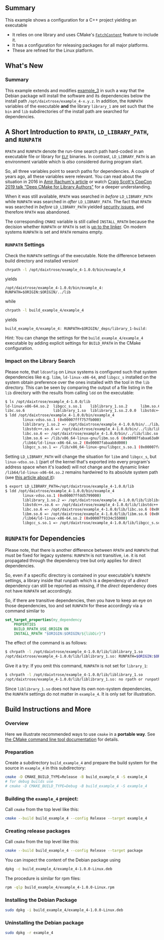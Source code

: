 ## Summary

This example shows a configuration for a C++ project yielding an executable 
- It relies on one library and uses CMake's [`FetchContent`](https://cmake.org/cmake/help/latest/module/FetchContent.html) feature to include it.
- It has a configuration for releasing packages for all major platforms.
- These are refined for the Linux platform.

## What's New

### Summary

This example extends and modifies [example_3](../example_3/) in such a way that the Debian package will install the software and its dependencies below the install path `/opt/daixtrose/example_4-x.y.z`. In addition, the `RUNPATH` variables of the executable **and** the library `library_1` are set such that the `bin` and `lib` subdirectories of the install path are searched for dependencies.

## A Short Introduction to `RPATH`, `LD_LIBRARY_PATH`, and `RUNPATH` 

`RPATH` and `RUNPATH` denote the run-time search path hard-coded in an executable file or library for [`ELF`](https://en.wikipedia.org/wiki/Executable_and_Linkable_Format) binaries. In contrast, `LD_LIBRARY_PATH` is an environment variable which is *also* considered during program start.  

So, all three variables point to search paths for dependencies. A couple of years ago, all these variables were relevant. You can read about the situation in 2016 in [Amir Rachum's article](https://amir.rachum.com/shared-libraries/#rpath-and-runpath) or watch [Craig Scott's CppCon 2019 talk "Deep CMake for Library Authors"](https://www.youtube.com/watch?v=m0DwB4OvDXk) for a deeper understanding.

When it was still available, `RPATH` was searched in *before* `LD_LIBRARY_PATH` while `RUNPATH` was searched in *after* `LD_LIBRARY_PATH`. The fact that `RPATH` was searched in *before* `LD_LIBRARY_PATH` yielded [security issues](https://en.wikipedia.org/wiki/Rpath#Security_considerations), and therefore `RPATH` was abandoned. 

The corresponding `CMAKE` variable is still called `INSTALL_RPATH` because the decision whether `RUNPATH` or `RPATH` is set is [up to the linker](https://gitlab.kitware.com/cmake/cmake/-/issues/25683). On modern systems `RUNPATH` is set and `RPATH` remains empty.  

### `RUNPATH` Settings

Check the `RUNPATH` settings of the executable. Note the difference between build directory and installed version! 

```bash
chrpath -l /opt/daixtrose/example_4-1.0.0/bin/example_4
```

yields

```
/opt/daixtrose/example_4-1.0.0/bin/example_4: RUNPATH=$ORIGIN:$ORIGIN/../lib
```

while 

```bash
chrpath -l build_example_4/example_4
```

yields

```
build_example_4/example_4: RUNPATH=$ORIGIN/_deps/library_1-build:
```

Hint: You can change the settings for the `build_example_4/example_4` executable by adding explicit settings for `BUILD_RPATH` in the CMake configuration.

### Impact on the Library Search

Please note, that `ldconfig` on Linux systems is configured such that system dependencies like e.g. `libm`, `ld-linux-x86-64`, and `libgcc_s` installed on the system obtain preference over the ones installed with the tool in the `lib` directory. This can be seen by comparing the output of a file listing in the `lib` directory with the results from calling `ldd` on the executable: 

```bash
$ ls /opt/daixtrose/example_4-1.0.0/lib
ld-linux-x86-64.so.2  libgcc_s.so.1    liblibrary_1.so.2      libm.so.6       libstdc++.so.6.0.30
libc.so.6             liblibrary_1.so  liblibrary_1.so.2.0.0  libstdc++.so.6
$ ldd /opt/daixtrose/example_4-1.0.0/bin/example_4
        linux-vdso.so.1 (0x00007fff757fb000)
        liblibrary_1.so.2 => /opt/daixtrose/example_4-1.0.0/bin/../lib/liblibrary_1.so.2 (0x00007fabaab81000)
        libstdc++.so.6 => /opt/daixtrose/example_4-1.0.0/bin/../lib/libstdc++.so.6 (0x00007fabaa955000)
        libc.so.6 => /opt/daixtrose/example_4-1.0.0/bin/../lib/libc.so.6 (0x00007fabaa72c000)
        libm.so.6 => /lib/x86_64-linux-gnu/libm.so.6 (0x00007fabaa63a000)
        /lib64/ld-linux-x86-64.so.2 (0x00007fabaab8d000)
        libgcc_s.so.1 => /lib/x86_64-linux-gnu/libgcc_s.so.1 (0x00007fabaa61a000)
```

Setting `LD_LIBRARY_PATH` will change the situation for `libm` and `libgcc_s`, but `linux-vdso.so.1` (part of the kernel that's exported into every program's address space when it's loaded) will not change and the dynamic linker `/lib64/ld-linux-x86-64.so.2` remains hardwired to its absolute system path (see [this article about it](https://www.baeldung.com/linux/dynamic-linker)): 

```bash
$ export LD_LIBRARY_PATH=/opt/daixtrose/example_4-1.0.0/lib
$ ldd /opt/daixtrose/example_4-1.0.0/bin/example_4
        linux-vdso.so.1 (0x00007ffdd5799000)
        liblibrary_1.so.2 => /opt/daixtrose/example_4-1.0.0/lib/liblibrary_1.so.2 (0x00007f9334c49000)
        libstdc++.so.6 => /opt/daixtrose/example_4-1.0.0/lib/libstdc++.so.6 (0x00007f9334a1d000)
        libc.so.6 => /opt/daixtrose/example_4-1.0.0/lib/libc.so.6 (0x00007f93347f4000)
        libm.so.6 => /opt/daixtrose/example_4-1.0.0/lib/libm.so.6 (0x00007f933470d000)
        /lib64/ld-linux-x86-64.so.2 (0x00007f9334c55000)
        libgcc_s.so.1 => /opt/daixtrose/example_4-1.0.0/lib/libgcc_s.so.1 (0x00007f93346ed000)
```


## `RUNPATH` for Dependencies

Please note, that there is another difference between `RPATH` and `RUNPATH` that must be fixed for legacy systems: `RUNPATH` is not transitive, i.e. it is not propagated through the dependency tree but only applies for direct dependencies. 

So, even if a specific directory is contained in your executable's `RUNPATH` settings, a library inside that runpath which is a dependency of a *direct* dependency can still be reported as missing, if the *direct* dependency does not have `RUNPATH` set accordingly.

So, if there are transitive dependencies, then you have to keep an eye on those dependencies, too and set `RUNPATH` for these accordingly via a command similar to 

```cmake
set_target_properties(my_dependency 
    PROPERTIES
    BUILD_RPATH_USE_ORIGIN ON
    INSTALL_RPATH "$ORIGIN:$ORIGIN/${libDir}")
```

The effect of the command is as follows: 

```bash
$ chrpath -l /opt/daixtrose/example_4-1.0.0/lib/liblibrary_1.so
/opt/daixtrose/example_4-1.0.0/lib/liblibrary_1.so: RUNPATH=$ORIGIN:$ORIGIN/../lib
```

Give it a try: If you omit this command, `RUNPATH` is not set for `library_1`:

```bash 
$ chrpath -l /opt/daixtrose/example_4-1.0.0/lib/liblibrary_1.so
/opt/daixtrose/example_4-1.0.0/lib/liblibrary_1.so: no rpath or runpath tag found.
```

Since `liblibrary_1.so` does not have its own non-system dependencies, the `RUNPATH` settings do not matter in `example_4`. It is only set for illustration.    

## Build Instructions and More

### Overview 

Here we illustrate recommended ways to use `cmake` in a **portable way**. See [the CMake command line tool documentation](https://cmake.org/cmake/help/latest/manual/cmake.1.html) for details. 

### Preparation

Create a subdirectory `build_example_4` and prepare the build system for the source in `example_4` in this subdirectory:

```bash
cmake -D CMAKE_BUILD_TYPE=Release -B build_example_4 -S example_4
# for debug builds use   
# cmake -D CMAKE_BUILD_TYPE=Debug -B build_example_4 -S example_4
```

### Building the `example_4` project:

Call `cmake` from the top level like this:

```bash
cmake --build build_example_4 --config Release --target example_4
```

### Creating release packages

Call `cmake` from the top level like this:

```bash
cmake --build build_example_4 --config Release --target package
```

You can inspect the content of the Debian package using  

```bash
dpkg -c build_example_4/example_4-1.0.0-Linux.deb
```

The procedure is similar for rpm files:

```bash
rpm -qlp build_example_4/example_4-1.0.0-Linux.rpm
```

### Installing the Debian Package

```bash
sudo dpkg -i build_example_4/example_4-1.0.0-Linux.deb
```

### Uninstalling the Debian package

```bash
sudo dpkg -r example_4
```
